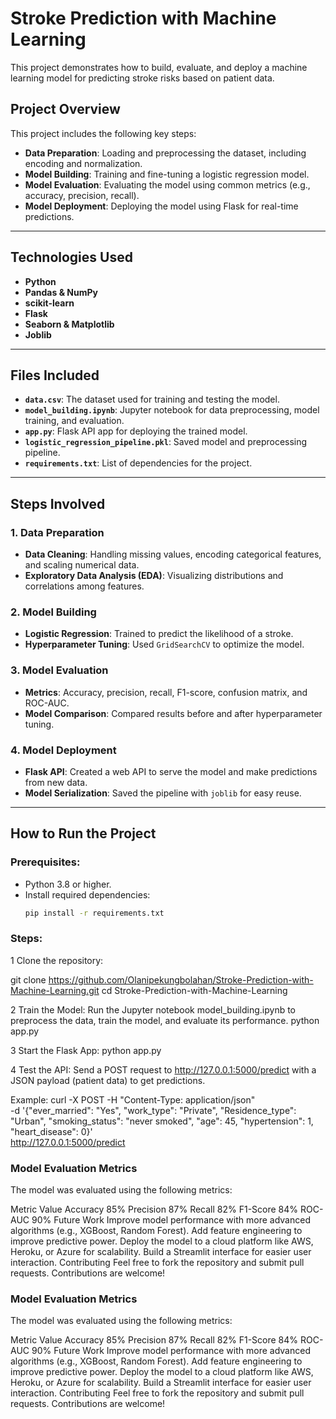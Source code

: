 
# **Stroke Prediction with Machine Learning**

This project demonstrates how to build, evaluate, and deploy a machine learning model for predicting stroke risks based on patient data.

## **Project Overview**

This project includes the following key steps:

- **Data Preparation**: Loading and preprocessing the dataset, including encoding and normalization.
- **Model Building**: Training and fine-tuning a logistic regression model.
- **Model Evaluation**: Evaluating the model using common metrics (e.g., accuracy, precision, recall).
- **Model Deployment**: Deploying the model using Flask for real-time predictions.

---

## **Technologies Used**

- **Python**
- **Pandas & NumPy**
- **scikit-learn**
- **Flask**
- **Seaborn & Matplotlib**
- **Joblib**

---

## **Files Included**

- **`data.csv`**: The dataset used for training and testing the model.
- **`model_building.ipynb`**: Jupyter notebook for data preprocessing, model training, and evaluation.
- **`app.py`**: Flask API app for deploying the trained model.
- **`logistic_regression_pipeline.pkl`**: Saved model and preprocessing pipeline.
- **`requirements.txt`**: List of dependencies for the project.

---

## **Steps Involved**

### 1. **Data Preparation**
   - **Data Cleaning**: Handling missing values, encoding categorical features, and scaling numerical data.
   - **Exploratory Data Analysis (EDA)**: Visualizing distributions and correlations among features.

### 2. **Model Building**
   - **Logistic Regression**: Trained to predict the likelihood of a stroke.
   - **Hyperparameter Tuning**: Used `GridSearchCV` to optimize the model.

### 3. **Model Evaluation**
   - **Metrics**: Accuracy, precision, recall, F1-score, confusion matrix, and ROC-AUC.
   - **Model Comparison**: Compared results before and after hyperparameter tuning.

### 4. **Model Deployment**
   - **Flask API**: Created a web API to serve the model and make predictions from new data.
   - **Model Serialization**: Saved the pipeline with `joblib` for easy reuse.

---

## **How to Run the Project**

### Prerequisites:
- Python 3.8 or higher.
- Install required dependencies:
  ```bash
  pip install -r requirements.txt

### **Steps:**
1 Clone the repository:

git clone https://github.com/Olanipekungbolahan/Stroke-Prediction-with-Machine-Learning.git
cd Stroke-Prediction-with-Machine-Learning

2 Train the Model: Run the Jupyter notebook model_building.ipynb to preprocess the data, train the model, and evaluate its performance.
python app.py

3 Start the Flask App:
python app.py

4 Test the API: Send a POST request to http://127.0.0.1:5000/predict with a JSON payload (patient data) to get predictions.

Example:
curl -X POST -H "Content-Type: application/json" \
-d '{"ever_married": "Yes", "work_type": "Private", "Residence_type": "Urban", "smoking_status": "never smoked", "age": 45, "hypertension": 1, "heart_disease": 0}' \
http://127.0.0.1:5000/predict

### **Model Evaluation Metrics**
The model was evaluated using the following metrics:

Metric	Value
Accuracy	85%
Precision	87%
Recall	82%
F1-Score	84%
ROC-AUC	90%
Future Work
Improve model performance with more advanced algorithms (e.g., XGBoost, Random Forest).
Add feature engineering to improve predictive power.
Deploy the model to a cloud platform like AWS, Heroku, or Azure for scalability.
Build a Streamlit interface for easier user interaction.
Contributing
Feel free to fork the repository and submit pull requests. Contributions are welcome!

### **Model Evaluation Metrics**
The model was evaluated using the following metrics:

Metric	Value
Accuracy	85%
Precision	87%
Recall	82%
F1-Score	84%
ROC-AUC	90%
Future Work
Improve model performance with more advanced algorithms (e.g., XGBoost, Random Forest).
Add feature engineering to improve predictive power.
Deploy the model to a cloud platform like AWS, Heroku, or Azure for scalability.
Build a Streamlit interface for easier user interaction.
Contributing
Feel free to fork the repository and submit pull requests. Contributions are welcome!

